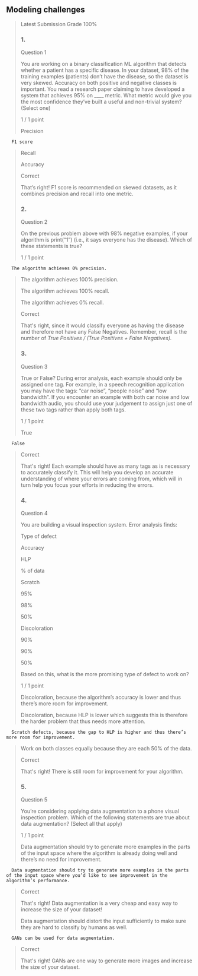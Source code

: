 ## Modeling challenges
> 
> Latest Submission Grade 100%
> 
> ### 1.
> 
> Question 1
> 
> You are working on a binary classification ML algorithm that detects whether a patient has a specific disease. In your dataset, 98% of the training examples (patients) don’t have the disease, so the dataset is very skewed. Accuracy on both positive and negative classes is important. You read a research paper claiming to have developed a system that achieves 95% on ____ metric. What metric would give you the most confidence they’ve built a useful and non-trivial system? (Select one)
> 
> 1 / 1 point
> 
>  Precision 
> 

      F1 score 
> 
>  Recall 
> 
>  Accuracy 
> 
> Correct
> 
> That’s right! F1 score is recommended on skewed datasets, as it combines precision and recall into one metric.
> 
> ### 2.
> 
> Question 2
> 
> On the previous problem above with 98% negative examples, if your algorithm is print(“1”) (i.e., it says everyone has the disease). Which of these statements is true?
> 
> 1 / 1 point
> 

      The algorithm achieves 0% precision. 
> 
>  The algorithm achieves 100% precision. 
> 
>  The algorithm achieves 100% recall. 
> 
>  The algorithm achieves 0% recall. 
> 
> Correct
> 
> That's right, since it would classify everyone as having the disease and therefore not have any False Negatives. Remember, recall is the number of _True Positives / (True Positives + False Negatives)._
> 
> ### 3.
> 
> Question 3
> 
> True or False? During error analysis, each example should only be assigned one tag. For example, in a speech recognition application you may have the tags: “car noise”, “people noise” and “low bandwidth”. If you encounter an example with both car noise and low bandwidth audio, you should use your judgement to assign just one of these two tags rather than apply both tags.
> 
> 1 / 1 point
> 
>  True 
> 

      False 
> 
> Correct
> 
> That's right! Each example should have as many tags as is necessary to accurately classify it. This will help you develop an accurate understanding of where your errors are coming from, which will in turn help you focus your efforts in reducing the errors.
> 
> ### 4.
> 
> Question 4
> 
> You are building a visual inspection system. Error analysis finds:
> 
> Type of defect
> 
> Accuracy
> 
> HLP
> 
> % of data
> 
> Scratch
> 
> 95%
> 
> 98%
> 
> 50% 
> 
> Discoloration
> 
> 90%
> 
> 90%
> 
> 50% 
> 
> Based on this, what is the more promising type of defect to work on?
> 
> 1 / 1 point
> 
>  Discoloration, because the algorithm’s accuracy is lower and thus there’s more room for improvement. 
> 
>  Discoloration, because HLP is lower which suggests this is therefore the harder problem that thus needs more attention. 
> 

      Scratch defects, because the gap to HLP is higher and thus there’s more room for improvement. 
> 
>  Work on both classes equally because they are each 50% of the data. 
> 
> Correct
> 
> That's right! There is still room for improvement for your algorithm.
> 
> ### 5.
> 
> Question 5
> 
> You’re considering applying data augmentation to a phone visual inspection problem. Which of the following statements are true about data augmentation? (Select all that apply)
> 
> 1 / 1 point
> 
>  Data augmentation should try to generate more examples in the parts of the input space where the algorithm is already doing well and there’s no need for improvement. 
> 

      Data augmentation should try to generate more examples in the parts of the input space where you’d like to see improvement in the algorithm’s performance. 
> 
> Correct
> 
> That's right! Data augmentation is a very cheap and easy way to increase the size of your dataset!
> 
>  Data augmentation should distort the input sufficiently to make sure they are hard to classify by humans as well. 
> 

      GANs can be used for data augmentation. 
> 
> Correct
> 
> That's right! GANs are one way to generate more images and increase the size of your dataset.
